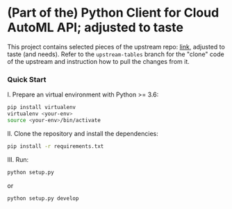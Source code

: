 # (Part of the) Python Client for Cloud AutoML API; adjusted to taste

This project contains selected pieces of the upstream repo: [link](https://github.com/googleapis/python-automl),
adjusted to taste (and needs).
Refer to the `upstream-tables` branch for the "clone" code of the upstream and instruction how to pull the changes
from it.

### Quick Start
I. Prepare an virtual environment with Python >= 3.6:
```bash
pip install virtualenv
virtualenv <your-env>
source <your-env>/bin/activate
```
II. Clone the repository and install the dependencies:
```bash
pip install -r requirements.txt
```

III. Run:
```bash
python setup.py
```
or
```bash
python setup.py develop
```
